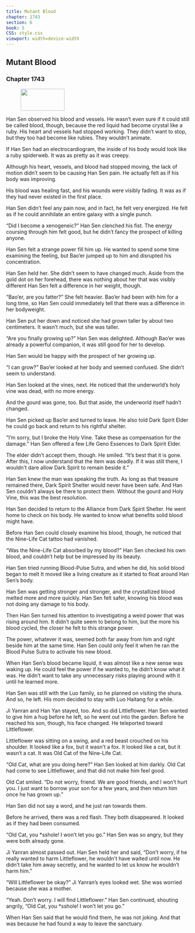 ```yaml
---
title: Mutant Blood
chapter: 1743
section: 6
book: 5
CSS: style.css
viewport: width=device-width
---
```


## Mutant Blood

### Chapter 1743

<figure>
	<img src="../Images/gem.gif" alt="" id="gem" width="120" height="60" />
</figure>

Han Sen observed his blood and vessels. He wasn’t even sure if it could still be called blood, though, because the red liquid had become crystal like a ruby. His heart and vessels had stopped working. They didn’t want to stop, but they too had become like rubies. They wouldn’t animate.

If Han Sen had an electrocardiogram, the inside of his body would look like a ruby spiderweb. It was as pretty as it was creepy.

Although his heart, vessels, and blood had stopped moving, the lack of motion didn’t seem to be causing Han Sen pain. He actually felt as if his body was improving.

His blood was healing fast, and his wounds were visibly fading. It was as if they had never existed in the first place.

Han Sen didn’t feel any pain now, and in fact, he felt very energized. He felt as if he could annihilate an entire galaxy with a single punch.

“Did I become a xenogeneic?” Han Sen clenched his fist. The energy coursing through him felt good, but he didn’t fancy the prospect of killing anyone.

Han Sen felt a strange power fill him up. He wanted to spend some time examining the feeling, but Bao’er jumped up to him and disrupted his concentration.

Han Sen held her. She didn’t seem to have changed much. Aside from the gold dot on her forehead, there was nothing about her that was visibly different Han Sen felt a difference in her weight, though.

“Bao’er, are you fatter?” She felt heavier. Bao’er had been with him for a long time, so Han Sen could immediately tell that there was a difference in her bodyweight.

Han Sen put her down and noticed she had grown taller by about two centimeters. It wasn’t much, but she was taller.

“Are you finally growing up?” Han Sen was delighted. Although Bao’er was already a powerful companion, it was still good for her to develop.

Han Sen would be happy with the prospect of her growing up.

“I can grow?” Bao’er looked at her body and seemed confused. She didn’t seem to understand.

Han Sen looked at the vines, next. He noticed that the underworld’s holy vine was dead, with no more energy.

And the gourd was gone, too. But that aside, the underworld itself hadn’t changed.

Han Sen picked up Bao’er and turned to leave. He also told Dark Spirit Elder he could go back and return to his rightful shelter.

“I’m sorry, but I broke the Holy Vine. Take these as compensation for the damage.” Han Sen offered a few Life Geno Essences to Dark Spirit Elder.

The elder didn’t accept them, though. He smiled. “It’s best that it is gone. After this, I now understand that the item was deadly. If it was still there, I wouldn’t dare allow Dark Spirit to remain beside it.”

Han Sen knew the man was speaking the truth. As long as that treasure remained there, Dark Spirit Shelter would never have been safe. And Han Sen couldn’t always be there to protect them. Without the gourd and Holy Vine, this was the best resolution.

Han Sen decided to return to the Alliance from Dark Spirit Shelter. He went home to check on his body. He wanted to know what benefits solid blood might have.

Before Han Sen could closely examine his blood, though, he noticed that the Nine-Life Cat tattoo had vanished.

“Was the Nine-Life Cat absorbed by my blood?” Han Sen checked his own blood, and couldn’t help but be impressed by its beauty.

Han Sen tried running Blood-Pulse Sutra, and when he did, his solid blood began to melt It moved like a living creature as it started to float around Han Sen’s body.

Han Sen was getting stronger and stronger, and the crystallized blood melted more and more quickly. Han Sen felt safer, knowing his blood was not doing any damage to his body.

Then Han Sen turned his attention to investigating a weird power that was rising around him. It didn’t quite seem to belong to him, but the more his blood cycled, the closer he felt to this strange power.

The power, whatever it was, seemed both far away from him and right beside him at the same time. Han Sen could only feel it when he ran the Blood Pulse Sutra to activate his new blood.

When Han Sen’s blood became liquid, it was almost like a new sense was waking up. He could feel the power if he wanted to, he didn’t know what it was. He didn’t want to take any unnecessary risks playing around with it until he learned more.

Han Sen was still with the Luo family, so he planned on visiting the shura. And so, he left. His mom decided to stay with Luo Haitang for a while.

Ji Yanran and Han Yan stayed, too. And so did Littleflower. Han Sen wanted to give him a hug before he left, so he went out into the garden. Before he reached his son, though, his face changed. He teleported toward Littleflower.

Littleflower was sitting on a swing, and a red beast crouched on his shoulder. It looked like a fox, but it wasn’t a fox. It looked like a cat, but it wasn’t a cat. It was Old Cat of the Nine-Life Cat.

“Old Cat, what are you doing here?” Han Sen looked at him darkly. Old Cat had come to see Littleflower, and that did not make him feel good.

Old Cat smiled. “Do not worry, friend. We are good friends, and I won’t hurt you. I just want to borrow your son for a few years, and then return him once he has grown up.”

Han Sen did not say a word, and he just ran towards them.

Before he arrived, there was a red flash. They both disappeared. It looked as if they had been consumed.

“Old Cat, you *sshole! I won’t let you go.” Han Sen was so angry, but they were both already gone.

Ji Yanran almost passed out. Han Sen held her and said, “Don’t worry, if he really wanted to harm Littleflower, he wouldn’t have waited until now. He didn’t take him away secretly, and he wanted to let us know he wouldn’t harm him.”

“Will Littleflower be okay?” Ji Yanran’s eyes looked wet. She was worried because she was a mother.

“Yeah. Don’t worry. I will find Littleflower.” Han Sen continued, shouting angrily, “Old Cat, you *sshole! I won’t let you go.”

When Han Sen said that he would find them, he was not joking. And that was because he had found a way to leave the sanctuary.
